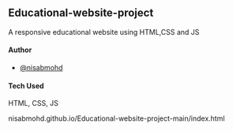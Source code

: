 ## Educational-website-project

A responsive educational website using HTML,CSS and JS

#### Author

- [@nisabmohd](https://github.com/nisabmohd)

#### Tech Used

HTML, CSS, JS


nisabmohd.github.io/Educational-website-project-main/index.html
